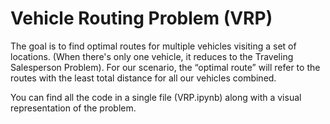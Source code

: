# Vehicle Routing Problem (VRP)

The goal is to find optimal routes for multiple vehicles visiting a set of locations. (When there's only one vehicle, it reduces to the Traveling Salesperson Problem). For our scenario, the “optimal route” will refer to the routes with the least total distance for all our vehicles combined.

You can find all the code in a single file (VRP.ipynb) along with a visual representation of the problem.

